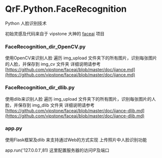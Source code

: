# QrF.Python.FaceRecognition
Python 人脸识别技术 

初始灵感及代码来自于 vipstone 大神的 [faceai](https://github.com/vipstone/faceai) 项目

### FaceRecognition_dir_OpenCV.py

使用OpenCV来识别人脸
遍历 img_upload 文件夹下的所有图片，识别每张图片的人脸，并保存到 img_cv 文件夹
详细说明请参考 [https://github.com/vipstone/faceai/blob/master/doc/jiance.md](https://github.com/vipstone/faceai/blob/master/doc/jiance.md)

### FaceRecognition_dir_dlib.py

使用dlib来识别人脸
遍历 img_upload 文件夹下的所有图片，识别每张图片的人脸，并保存到 img_dlib 文件夹
详细说明请参考 [https://github.com/vipstone/faceai/blob/master/doc/jiance-dlib.md](https://github.com/vipstone/faceai/blob/master/doc/jiance-dlib.md)

### app.py

使用Flask框架及dlib 来支持通过Web的方式实现 上传照片中人脸识别功能

app.run('127.0.0.1',81) 这里配置服务器的访问IP及端口

